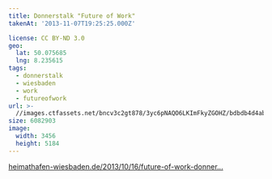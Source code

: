 ```yaml
---
title: Donnerstalk "Future of Work"
takenAt: '2013-11-07T19:25:25.000Z'

license: CC BY-ND 3.0
geo:
  lat: 50.075685
  lng: 8.235615
tags:
  - donnerstalk
  - wiesbaden
  - work
  - futureofwork
url: >-
  //images.ctfassets.net/bncv3c2gt878/3yc6pNAQO6LKImFkyZGOHZ/bdbdb4d4abaaea3b332848776203cc94/donnerstalk-future-of-work_10738795143_o
size: 6082903
image:
  width: 3456
  height: 5184
---
```


[heimathafen-wiesbaden.de/2013/10/16/future-of-work-donner...](http://heimathafen-wiesbaden.de/2013/10/16/future-of-work-donnerstalk-am-07-11/)
